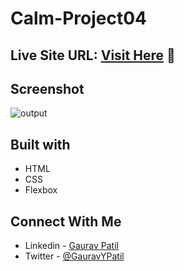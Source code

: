 # Calm-Project04

## Live Site URL: [Visit Here](https://fascinating-cobbler-94ec28.netlify.app/) :rocket:

## Screenshot
![output](https://user-images.githubusercontent.com/102862547/214585713-de952398-c736-4efe-a0e4-a4e936cd1fa4.png) 


## Built with
- HTML
- CSS
- Flexbox

## Connect With Me
- Linkedin - [Gaurav Patil](https://www.linkedin.com/in/gaurav-patil301/)
- Twitter - [@GauravYPatil](https://twitter.com/GauravYPatil)
